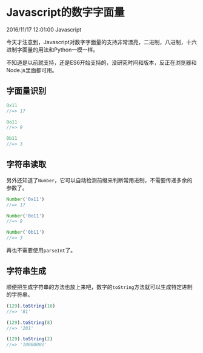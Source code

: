# Javascript的数字字面量
2016/11/17 12:01:00
Javascript


今天才注意到，Javascript对数字字面量的支持非常漂亮，二进制，八进制，十六进制字面量的用法和Python一模一样。

不知道是以前就支持，还是ES6开始支持的，没研究时间和版本，反正在浏览器和Node.js里面都可用。


## 字面量识别

```js
0x11
//=> 17
```

```js
0o11
//=> 9
```

```js
0b11
//=> 3
```

## 字符串读取

另外还知道了`Number`，它可以自动检测前缀来判断常用进制，不需要传递多余的参数了。

```js
Number('0x11')
//=> 17
```

```js
Number('0o11')
//=> 9
```

```js
Number('0b11')
//=> 3
```

再也不需要使用`parseInt`了。


## 字符串生成

顺便把生成字符串的方法也放上来吧，数字的`toString`方法就可以生成特定进制的字符串。

```js
(129).toString(16)
//=> '81'
```

```js
(129).toString(8)
//=> '201'
```

```js
(129).toString(2)
//=> '10000001'
```

